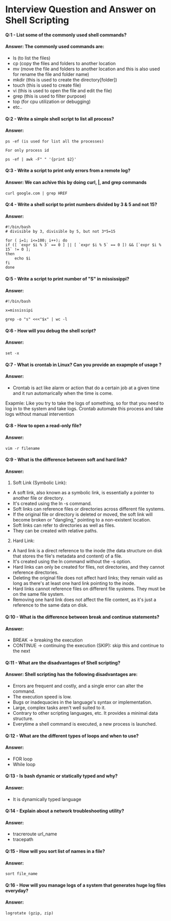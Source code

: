 # Interview Question and Answer on Shell Scripting

#### Q:1 - List some of the commonly used shell commands?
#### Answer: The commonly used commands are:
- ls  (to list the files)
- cp (copy the files and folders to another location
- mv (move the file and folders to another location and this is also used for rename the file and folder name)
- mkdir (this is used to create the directory[folder])
- touch (this is used to create file)
- vi (this is used to open the file and edit the file)
- grep (this is used to filter purpose)
- top (for cpu utilization or debugging)
- etc..
#### Q:2 - Write a simple shell script to list all process?
#### Answer: 
```
ps -ef (is used for list all the processes)

For only process id

ps -ef | awk -F" " '{print $2}'
``` 

#### Q:3 - Write a script to print only errors from a remote log?
#### Answer: We can achive this by doing curl, |, and grep commands
```
curl google.com | grep HREF
```

#### Q:4 - Write a shell script to print numbers divided by 3 & 5 and not 15?
#### Answer: 
```
#!/bin/bash
# divisible by 3, divisible by 5, but not 3*5=15

for ( i=1; i<=100; i++); do
if ([ `expr $i % 3` == 0 ] || [ `expr $i % 5` == 0 ]) && [`expr $i % 15` != 0 ];
then
	echo $i
fi
done
``` 

#### Q:5 - Write a script to print number of "S" in mississippi?
#### Answer:
```
#!/bin/bash

x=mississipi

grep -o "s" <<<"$x" | wc -l
```

#### Q:6 - How will you debug the shell script?
#### Answer:
```
set -x
``` 

#### Q:7 - What is crontab in Linux? Can you provide an exapmple of usage ?
#### Answer:
- Crontab is act like alarm or action that do a certain job at a given time and it run automarically when the time is come.

Exapmle: Like you try to take the logs of something, so for that you need to log in to the system and take logs. Crontab automate this process and take logs without manual intervention

#### Q:8 - How to open a read-only file?
#### Answer:
```
vim -r filename
```

#### Q:9 - What is the difference between soft and hard link?
#### Answer:
1. Soft Link (Symbolic Link):

- A soft link, also known as a symbolic link, is essentially a pointer to another file or directory.
- It's created using the ln -s command.
- Soft links can reference files or directories across different file systems.
- If the original file or directory is deleted or moved, the soft link will become broken or "dangling," pointing to a non-existent location.
- Soft links can refer to directories as well as files.
- They can be created with relative paths.

2. Hard Link:

- A hard link is a direct reference to the inode (the data structure on disk that stores the file's metadata and content) of a file.
- It's created using the ln command without the -s option.
- Hard links can only be created for files, not directories, and they cannot reference directories.
- Deleting the original file does not affect hard links; they remain valid as long as there's at least one hard link pointing to the inode.
- Hard links cannot reference files on different file systems. They must be on the same file system.
- Removing one hard link does not affect the file content, as it's just a reference to the same data on disk.


#### Q:10 - What is the difference between break and continue statements?
#### Answer:
- BREAK -> breaking the execution
- CONTINUE -> continuing the execution (SKIP): skip this and continue to the next

#### Q:11 - What are the disadvantages of Shell scripting?
#### Answer: Shell scripting has the following disadvantages are:
- Errors are frequent and costly, and a single error can alter the command.
- The execution speed is low.
- Bugs or inadequacies in the language's syntax or implementation.
- Large, complex tasks aren't well suited to it.
- Contrary to other scripting languages, etc. It provides a minimal data structure.
- Everytime a shell command is executed, a new process is launched.


#### Q:12 - What are the different types of loops and when to use?
#### Answer:
- FOR loop
- While loop


#### Q:13 - Is bash dynamic or statically typed and why?
#### Answer:
- It is dynamically typed language


#### Q:14 - Explain about a network troubleshooting utility?
#### Answer: 
- tracreroute url_name
- tracepath

#### Q:15 - How will you sort list of names in a file?
#### Answer: 
	sort file_name

#### Q:16 - How will you manage logs of a system that generates huge log files everyday?
#### Answer:
```
logrotate (gzip, zip)
```

